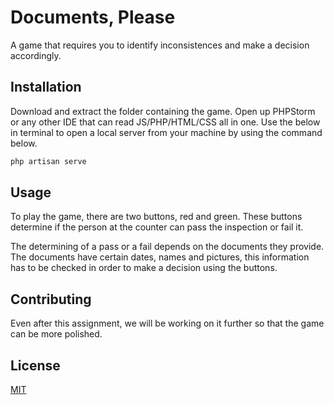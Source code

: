 # Documents, Please

A game that requires you to identify inconsistences and make a decision accordingly.

## Installation

Download and extract the folder containing the game.
Open up PHPStorm or any other IDE that can read JS/PHP/HTML/CSS all in one.
Use the below in terminal to open a local server from your machine by using the command below.

```bash
php artisan serve
```

## Usage

To play the game, there are two buttons, red and green. These buttons determine if the person at the counter can pass the inspection or fail it.

The determining of a pass or a fail depends on the documents they provide. The documents have certain dates, names and pictures, this information has to be checked in order to make a decision using the buttons.

## Contributing

Even after this assignment, we will be working on it further so that the game can be more polished.

## License
[MIT](https://choosealicense.com/licenses/mit/)
